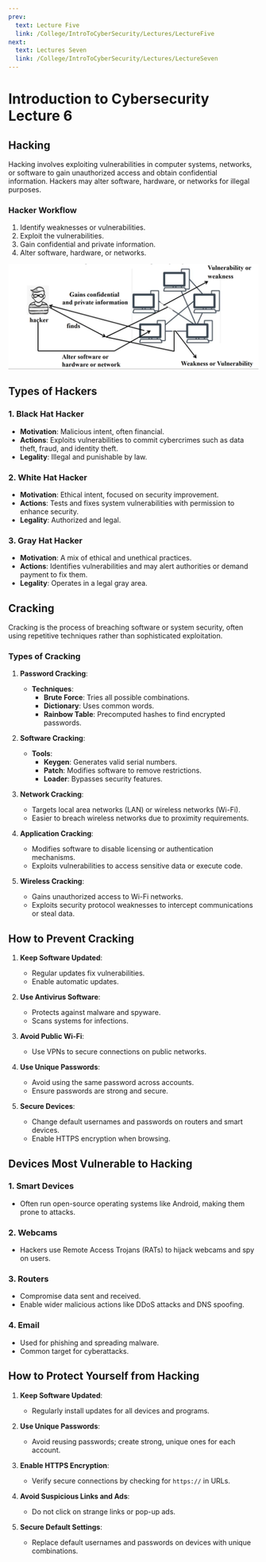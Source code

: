 ```yaml
---
prev:
  text: Lecture Five
  link: /College/IntroToCyberSecurity/Lectures/LectureFive
next:
  text: Lectures Seven
  link: /College/IntroToCyberSecurity/Lectures/LectureSeven
---
```


# Introduction to Cybersecurity Lecture 6

## Hacking

Hacking involves exploiting vulnerabilities in computer systems, networks, or software to gain unauthorized access and obtain confidential information. Hackers may alter software, hardware, or networks for illegal purposes.

### Hacker Workflow

1. Identify weaknesses or vulnerabilities.
2. Exploit the vulnerabilities.
3. Gain confidential and private information.
4. Alter software, hardware, or networks.

![](../imgs/figure19.png)

## Types of Hackers

### 1. Black Hat Hacker

- **Motivation**: Malicious intent, often financial.
- **Actions**: Exploits vulnerabilities to commit cybercrimes such as data theft, fraud, and identity theft.
- **Legality**: Illegal and punishable by law.

### 2. White Hat Hacker

- **Motivation**: Ethical intent, focused on security improvement.
- **Actions**: Tests and fixes system vulnerabilities with permission to enhance security.
- **Legality**: Authorized and legal.

### 3. Gray Hat Hacker

- **Motivation**: A mix of ethical and unethical practices.
- **Actions**: Identifies vulnerabilities and may alert authorities or demand payment to fix them.
- **Legality**: Operates in a legal gray area.

## Cracking

Cracking is the process of breaching software or system security, often using repetitive techniques rather than sophisticated exploitation.

### Types of Cracking

1. **Password Cracking**:

   - **Techniques**:
     - **Brute Force**: Tries all possible combinations.
     - **Dictionary**: Uses common words.
     - **Rainbow Table**: Precomputed hashes to find encrypted passwords.

2. **Software Cracking**:

   - **Tools**:
     - **Keygen**: Generates valid serial numbers.
     - **Patch**: Modifies software to remove restrictions.
     - **Loader**: Bypasses security features.

3. **Network Cracking**:

   - Targets local area networks (LAN) or wireless networks (Wi-Fi).
   - Easier to breach wireless networks due to proximity requirements.

4. **Application Cracking**:

   - Modifies software to disable licensing or authentication mechanisms.
   - Exploits vulnerabilities to access sensitive data or execute code.

5. **Wireless Cracking**:
   - Gains unauthorized access to Wi-Fi networks.
   - Exploits security protocol weaknesses to intercept communications or steal data.

## How to Prevent Cracking

1. **Keep Software Updated**:

   - Regular updates fix vulnerabilities.
   - Enable automatic updates.

2. **Use Antivirus Software**:

   - Protects against malware and spyware.
   - Scans systems for infections.

3. **Avoid Public Wi-Fi**:

   - Use VPNs to secure connections on public networks.

4. **Use Unique Passwords**:

   - Avoid using the same password across accounts.
   - Ensure passwords are strong and secure.

5. **Secure Devices**:
   - Change default usernames and passwords on routers and smart devices.
   - Enable HTTPS encryption when browsing.

## Devices Most Vulnerable to Hacking

### 1. Smart Devices

- Often run open-source operating systems like Android, making them prone to attacks.

### 2. Webcams

- Hackers use Remote Access Trojans (RATs) to hijack webcams and spy on users.

### 3. Routers

- Compromise data sent and received.
- Enable wider malicious actions like DDoS attacks and DNS spoofing.

### 4. Email

- Used for phishing and spreading malware.
- Common target for cyberattacks.


## How to Protect Yourself from Hacking

1. **Keep Software Updated**:

   - Regularly install updates for all devices and programs.

2. **Use Unique Passwords**:

   - Avoid reusing passwords; create strong, unique ones for each account.

3. **Enable HTTPS Encryption**:

   - Verify secure connections by checking for `https://` in URLs.

4. **Avoid Suspicious Links and Ads**:

   - Do not click on strange links or pop-up ads.

5. **Secure Default Settings**:
   - Replace default usernames and passwords on devices with unique combinations.
